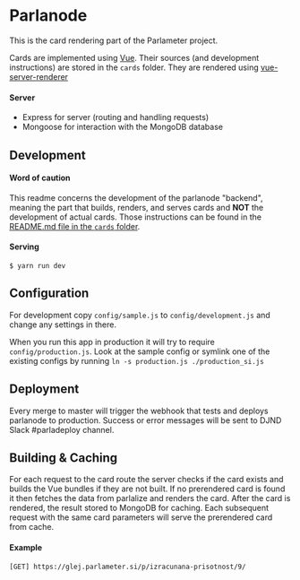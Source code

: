 # Parlanode

This is the card rendering part of the Parlameter project.

Cards are implemented using [Vue](https://vuejs.org/). Their sources (and development instructions) are stored in the `cards` folder. They are rendered using [vue-server-renderer](https://github.com/vuejs/vue/tree/dev/packages/vue-server-renderer)

#### Server

* Express for server (routing and handling requests)
* Mongoose for interaction with the MongoDB database

## Development

#### Word of caution

This readme concerns the development of the parlanode "backend", meaning the part that builds, renders, and serves cards and **NOT** the development of actual cards. Those instructions can be found in the [README.md file in the `cards` folder](cards/README.md).

#### Serving

```
$ yarn run dev
```

## Configuration

For development copy `config/sample.js` to `config/development.js` and change any settings in there.

When you run this app in production it will try to require `config/production.js`. Look at the sample config or symlink one of the existing configs by running `ln -s production.js ./production_si.js`

## Deployment

Every merge to master will trigger the webhook that tests and deploys parlanode to production. Success or error messages will be sent to DJND Slack #parladeploy channel.

## Building & Caching

For each request to the card route the server checks if the card exists and builds the Vue bundles if they are not built. If no prerendered card is found it then fetches the data from parlalize and renders the card. After the card is rendered, the result stored to MongoDB for caching. Each subsequent request with the same card parameters will serve the prerendered card from cache.

#### Example
```
[GET] https://glej.parlameter.si/p/izracunana-prisotnost/9/
```

